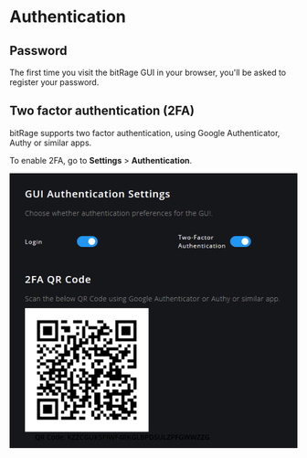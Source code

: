 # Authentication

## Password

The first time you visit the bitRage GUI in your browser, you'll be asked to register your password.

## Two factor authentication \(2FA\)

bitRage supports two factor authentication, using Google Authenticator, Authy or similar apps.

To enable 2FA, go to **Settings** &gt; **Authentication**.

![Do not scan the image above, instead use the unique QR code generated in bitRage.](../../.gitbook/assets/image%20%2828%29.png)

